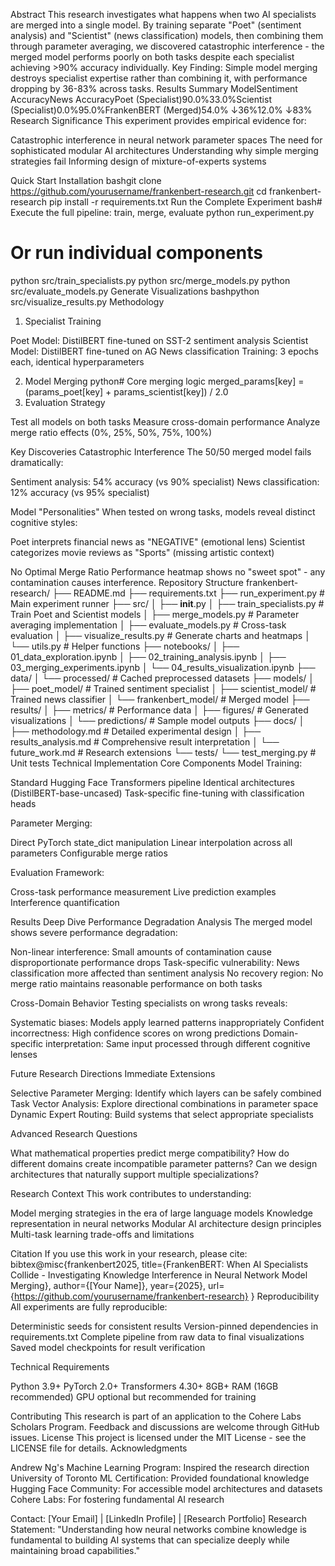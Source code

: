 Abstract
This research investigates what happens when two AI specialists are merged into a single model. By training separate "Poet" (sentiment analysis) and "Scientist" (news classification) models, then combining them through parameter averaging, we discovered catastrophic interference - the merged model performs poorly on both tasks despite each specialist achieving >90% accuracy individually.
Key Finding: Simple model merging destroys specialist expertise rather than combining it, with performance dropping by 36-83% across tasks.
Results Summary
ModelSentiment AccuracyNews AccuracyPoet (Specialist)90.0%33.0%Scientist (Specialist)0.0%95.0%FrankenBERT (Merged)54.0% ↓36%12.0% ↓83%
Research Significance
This experiment provides empirical evidence for:

Catastrophic interference in neural network parameter spaces
The need for sophisticated modular AI architectures
Understanding why simple merging strategies fail
Informing design of mixture-of-experts systems

Quick Start
Installation
bashgit clone https://github.com/yourusername/frankenbert-research.git
cd frankenbert-research
pip install -r requirements.txt
Run the Complete Experiment
bash# Execute the full pipeline: train, merge, evaluate
python run_experiment.py

# Or run individual components
python src/train_specialists.py
python src/merge_models.py
python src/evaluate_models.py
Generate Visualizations
bashpython src/visualize_results.py
Methodology
1. Specialist Training

Poet Model: DistilBERT fine-tuned on SST-2 sentiment analysis
Scientist Model: DistilBERT fine-tuned on AG News classification
Training: 3 epochs each, identical hyperparameters

2. Model Merging
python# Core merging logic
merged_params[key] = (params_poet[key] + params_scientist[key]) / 2.0
3. Evaluation Strategy

Test all models on both tasks
Measure cross-domain performance
Analyze merge ratio effects (0%, 25%, 50%, 75%, 100%)

Key Discoveries
Catastrophic Interference
The 50/50 merged model fails dramatically:

Sentiment analysis: 54% accuracy (vs 90% specialist)
News classification: 12% accuracy (vs 95% specialist)

Model "Personalities"
When tested on wrong tasks, models reveal distinct cognitive styles:

Poet interprets financial news as "NEGATIVE" (emotional lens)
Scientist categorizes movie reviews as "Sports" (missing artistic context)

No Optimal Merge Ratio
Performance heatmap shows no "sweet spot" - any contamination causes interference.
Repository Structure
frankenbert-research/
├── README.md
├── requirements.txt
├── run_experiment.py          # Main experiment runner
├── src/
│   ├── __init__.py
│   ├── train_specialists.py   # Train Poet and Scientist models
│   ├── merge_models.py        # Parameter averaging implementation
│   ├── evaluate_models.py     # Cross-task evaluation
│   ├── visualize_results.py   # Generate charts and heatmaps
│   └── utils.py              # Helper functions
├── notebooks/
│   ├── 01_data_exploration.ipynb
│   ├── 02_training_analysis.ipynb
│   ├── 03_merging_experiments.ipynb
│   └── 04_results_visualization.ipynb
├── data/
│   └── processed/            # Cached preprocessed datasets
├── models/
│   ├── poet_model/          # Trained sentiment specialist
│   ├── scientist_model/     # Trained news classifier
│   └── frankenbert_model/   # Merged model
├── results/
│   ├── metrics/             # Performance data
│   ├── figures/             # Generated visualizations
│   └── predictions/         # Sample model outputs
├── docs/
│   ├── methodology.md       # Detailed experimental design
│   ├── results_analysis.md  # Comprehensive result interpretation
│   └── future_work.md       # Research extensions
└── tests/
    └── test_merging.py      # Unit tests
Technical Implementation
Core Components
Model Training:

Standard Hugging Face Transformers pipeline
Identical architectures (DistilBERT-base-uncased)
Task-specific fine-tuning with classification heads

Parameter Merging:

Direct PyTorch state_dict manipulation
Linear interpolation across all parameters
Configurable merge ratios

Evaluation Framework:

Cross-task performance measurement
Live prediction examples
Interference quantification

Results Deep Dive
Performance Degradation Analysis
The merged model shows severe performance degradation:

Non-linear interference: Small amounts of contamination cause disproportionate performance drops
Task-specific vulnerability: News classification more affected than sentiment analysis
No recovery region: No merge ratio maintains reasonable performance on both tasks

Cross-Domain Behavior
Testing specialists on wrong tasks reveals:

Systematic biases: Models apply learned patterns inappropriately
Confident incorrectness: High confidence scores on wrong predictions
Domain-specific interpretation: Same input processed through different cognitive lenses

Future Research Directions
Immediate Extensions

Selective Parameter Merging: Identify which layers can be safely combined
Task Vector Analysis: Explore directional combinations in parameter space
Dynamic Expert Routing: Build systems that select appropriate specialists

Advanced Research Questions

What mathematical properties predict merge compatibility?
How do different domains create incompatible parameter patterns?
Can we design architectures that naturally support multiple specializations?

Research Context
This work contributes to understanding:

Model merging strategies in the era of large language models
Knowledge representation in neural networks
Modular AI architecture design principles
Multi-task learning trade-offs and limitations

Citation
If you use this work in your research, please cite:
bibtex@misc{frankenbert2025,
  title={FrankenBERT: When AI Specialists Collide - Investigating Knowledge Interference in Neural Network Model Merging},
  author={[Your Name]},
  year={2025},
  url={https://github.com/yourusername/frankenbert-research}
}
Reproducibility
All experiments are fully reproducible:

Deterministic seeds for consistent results
Version-pinned dependencies in requirements.txt
Complete pipeline from raw data to final visualizations
Saved model checkpoints for result verification

Technical Requirements

Python 3.9+
PyTorch 2.0+
Transformers 4.30+
8GB+ RAM (16GB recommended)
GPU optional but recommended for training

Contributing
This research is part of an application to the Cohere Labs Scholars Program. Feedback and discussions are welcome through GitHub issues.
License
This project is licensed under the MIT License - see the LICENSE file for details.
Acknowledgments

Andrew Ng's Machine Learning Program: Inspired the research direction
University of Toronto ML Certification: Provided foundational knowledge
Hugging Face Community: For accessible model architectures and datasets
Cohere Labs: For fostering fundamental AI research


Contact: [Your Email] | [LinkedIn Profile] | [Research Portfolio]
Research Statement: "Understanding how neural networks combine knowledge is fundamental to building AI systems that can specialize deeply while maintaining broad capabilities."
